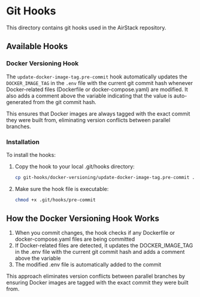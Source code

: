 # Git Hooks

This directory contains git hooks used in the AirStack repository.

## Available Hooks

### Docker Versioning Hook

The `update-docker-image-tag.pre-commit` hook automatically updates the `DOCKER_IMAGE_TAG` in the `.env` file with the current git commit hash whenever Docker-related files (Dockerfile or docker-compose.yaml) are modified. It also adds a comment above the variable indicating that the value is auto-generated from the git commit hash.

This ensures that Docker images are always tagged with the exact commit they were built from, eliminating version conflicts between parallel branches.

### Installation

To install the hooks:

1. Copy the hook to your local .git/hooks directory:
   ```bash
   cp git-hooks/docker-versioning/update-docker-image-tag.pre-commit .git/hooks/pre-commit
   ```

2. Make sure the hook file is executable:
   ```bash
   chmod +x .git/hooks/pre-commit
   ```

## How the Docker Versioning Hook Works

1. When you commit changes, the hook checks if any Dockerfile or docker-compose.yaml files are being committed
2. If Docker-related files are detected, it updates the DOCKER_IMAGE_TAG in the .env file with the current git commit hash and adds a comment above the variable
3. The modified .env file is automatically added to the commit

This approach eliminates version conflicts between parallel branches by ensuring Docker images are tagged with the exact commit they were built from.